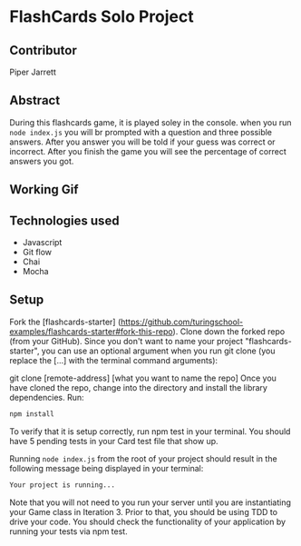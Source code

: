 # FlashCards Solo Project

## Contributor

Piper Jarrett

## Abstract

  During this flashcards game, it is played soley in the console. when you run `node index.js` you will br prompted with a question and three possible answers. After you answer you will be told if your guess was correct or incorrect. After you finish the game you will see the percentage of correct answers you got. 

## Working Gif

## Technologies used

* Javascript
* Git flow
* Chai 
* Mocha

## Setup

Fork the [flashcards-starter] (https://github.com/turingschool-examples/flashcards-starter#fork-this-repo). Clone down the forked repo (from your GitHub). Since you don't want to name your project "flashcards-starter", you can use an optional argument when you run git clone (you replace the [...] with the terminal command arguments):

git clone [remote-address] [what you want to name the repo]
Once you have cloned the repo, change into the directory and install the library dependencies. Run:

```bash
npm install
```

To verify that it is setup correctly, run npm test in your terminal. You should have 5 pending tests in your Card test file that show up.

Running `node index.js` from the root of your project should result in the following message being displayed in your terminal:

```bash
Your project is running...
```

Note that you will not need to you run your server until you are instantiating your Game class in Iteration 3. Prior to that, you should be using TDD to drive your code. You should check the functionality of your application by running your tests via npm test.
